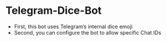 # Telegram-Dice-Bot

- First, this bot uses Telegram’s internal dice emoji
- Second, you can configure the bot to allow specific Chat IDs
